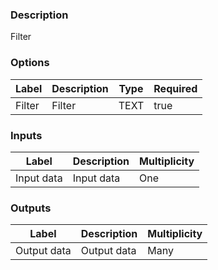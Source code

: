 ###  Description
Filter
###  Options
| Label | Description | Type | Required |
|---|---|---|---|
| Filter | Filter | TEXT | true |
###  Inputs
| Label | Description | Multiplicity |
|---|---|---|
| Input data | Input data | One |
###  Outputs
| Label | Description | Multiplicity |
|---|---|---|
| Output data | Output data | Many |
